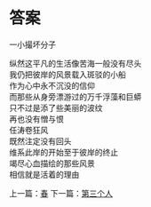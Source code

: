 # 答案
一小撮坏分子

纵然这平凡的生活像苦海一般没有尽头\
我仍把彼岸的风景载入斑驳的小船\
作为心中永不沉没的信仰\
而那些从身旁漂游过的万千浮藻和巨蟒\
只不过是添了些美丽的波纹\
再也没有憎与恨\
任涛卷狂风\
既然注定没有回头\
维系此岸的开始至于彼岸的终止\
竭尽心血描绘的那些风景\
相信就是活着的理由



上一篇：[春](fa67366bdd0645318ee43789357951c7.md)  下一篇：[第三个人](efcb46fc279748baabd63c4d33b76865.md)
